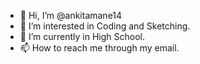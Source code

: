 - 👋 Hi, I’m @ankitamane14
- 👀 I’m interested in Coding and Sketching.
- 🌱 I’m currently in High School.
- 📫 How to reach me through my email.

<!---
ankitamane14/ankitamane14 is a ✨ special ✨ repository because its `README.md` (this file) appears on your GitHub profile.
You can click the Preview link to take a look at your changes.
--->
